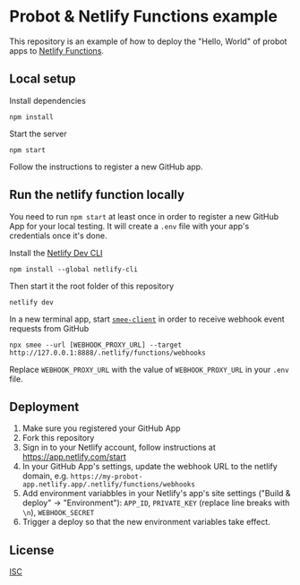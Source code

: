 # Probot & Netlify Functions example

This repository is an example of how to deploy the "Hello, World" of probot apps to [Netlify Functions](https://www.netlify.com/products/functions/).

## Local setup

Install dependencies

```
npm install
```

Start the server

```
npm start
```

Follow the instructions to register a new GitHub app.

## Run the netlify function locally

You need to run `npm start` at least once in order to register a new GitHub App for your local testing. It will create a `.env` file with your app's credentials once it's done.

Install the [Netlify Dev CLI](https://www.netlify.com/products/dev/)

```
npm install --global netlify-cli
```

Then start it the root folder of this repository

```
netlify dev
```

In a new terminal app, start [`smee-client`](https://github.com/probot/smee-client/#readme) in order to receive webhook event requests from GitHub

```
npx smee --url [WEBHOOK_PROXY_URL] --target http://127.0.0.1:8888/.netlify/functions/webhooks
```

Replace `WEBHOOK_PROXY_URL` with the value of `WEBHOOK_PROXY_URL` in your `.env` file.

## Deployment

1. Make sure you registered your GitHub App
2. Fork this repository
3. Sign in to your Netlify account, follow instructions at https://app.netlify.com/start
4. In your GitHub App's settings, update the webhook URL to the netlify domain, e.g. `https://my-probot-app.netlify.app/.netlify/functions/webhooks`
5. Add environment variabbles in your Netlify's app's site settings ("Build & deploy" -> "Environment"): `APP_ID`, `PRIVATE_KEY` (replace line breaks with `\n`), `WEBHOOK_SECRET`
6. Trigger a deploy so that the new environment variables take effect.

## License

[ISC](LICENSE)
